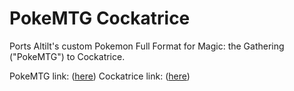 # PokeMTG Cockatrice

Ports Altilt's custom Pokemon Full Format for Magic: the Gathering ("PokeMTG") to Cockatrice.

PokeMTG link: ([here](https://www.planesculptors.net/set/pokemon-full-format-pokemtg#cards))
Cockatrice link: ([here](https://github.com/Cockatrice/Cockatrice))
